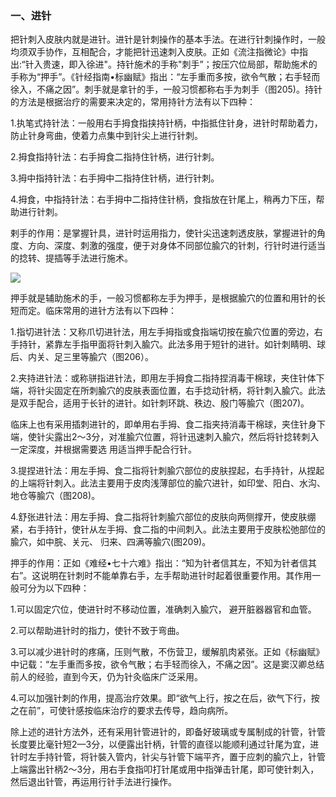 ### 一、进针

把针刺入皮肤内就是进针。进针是针刺操作的基本手法。在进行针刺操作时，一般均须双手协作，互相配合，才能把针迅速刺入皮肤。正如《流注指微论》中指出:“针入贵速，即入徐进"。持针施术的手称"刺手”；按压穴位局部，帮助施术的手称为“押手”。《针经指南•标幽赋》指出：“左手重而多按，欲令气散；右手轻而徐入，不痛之因”。刺手就是拿针的手，一般习惯都称右手为刺手（图205)。持针的方法是根据治疗的需要来决定的，常用持针方法有以下四种：

1.执笔式持针法：一般用右手拇食指挟持针柄，中指抵住针身，进针时帮助着力，防止针身弯曲，使着力点集中到针尖上进行针刺。

2.拇食指持针法：右手拇食二指持住针柄，进行针刺。

3.拇中指持针法：右手拇中二指持住针柄，进行针刺。

4.拇食，中指持针法：右手拇中二指持住针柄，食指放在针尾上，稍再力下压，帮助进行针刺。

剌手的作用：是掌握针具，进针时运用指力，使针尖迅速刺透皮肤，掌握进针的角度、方向、深度、刺激的强度，便于对身体不同部位腧穴的针刺，行针时进行适当的捻转、提插等手法进行施术。

![](img/图205、206、207、208、209.jpg)

押手就是辅助施术的手，一般习惯都称左手为押手，是根据腧穴的位置和用针的长短而定。临床常用的进针方法有以下四种：

1.指切进针法：又称爪切进针法，用左手拇指或食指端切按在腧穴位置的旁边，右手持针，紧靠左手指甲面将针刺入腧穴。此法多用于短针的进针。如针刺睛明、球后、内关、足三里等腧穴（图206）。

2.夹持进针法：或称骈指进针法，即用左手拇食二指持捏消毒干棉球，夹住针体下端，将针尖固定在所刺腧穴的皮肤表面位置，右手捻动针柄，将针刺入腧穴。此法是双手配合，适用于长针的进针。如针刺环跳、秩边、殷门等腧穴（图207)。

临床上也有采用插刺进针的，即单用右手拇、食二指夹持消毒干棉球，夹住针身下端，使针尖露出2〜3分，对准腧穴位置，将针迅速刺入腧穴，然后将针捻转刺入一定深度，并根据需要选  用适当押手配合行针。

3.提捏进针法：用左手拇、食二指将针刺腧穴部位的皮肤捏起，右手持针，从捏起的上端将针刺入。此法主要用于皮肉浅薄部位的腧穴进针，如印堂、阳白、水沟、地仓等腧穴（图208)。

4.舒张进针法：用左手拇、食二指将针刺腧穴部位的皮肤向两侧撑开，使皮肤绷紧，右手持针，使针从左手拇、食二指的中间刺入。此法主要用于皮肤松弛部位的腧穴，如中脘、关元、 归来、四满等腧穴(图209)。

押手的作用：正如《难经•七十六难》指出：“知为针者信其左，不知为针者信其右”。这说明在针刺时不能单靠右手，左手帮助进针时起着很重要作用。其作用一般可分为以下四种：

1.可以固定穴位，使进针时不移动位置，准确刺入腧穴， 避开脏器器官和血管。

2.可以帮助进针时的指力，使针不致于弯曲。

3.可以减少进针时的疼痛，压则气散，不伤营卫，缓解肌肉紧张。正如《标幽赋》中记载：“左手重而多按，欲令气散；右手轻而徐入，不痛之因”。这是窦汉卿总结前人的经验，直到今天，仍为针灸临床广泛采用。

4.可以加强针刺的作用，提高治疗效果。即“欲气上行，按之在后，欲气下行，按之在前”，可使针感按临床治疗的要求去传导，趋向病所。

除上述的进针方法外，还有采用针管进针的，即备好玻璃或专属制成的针管，针管长度要比毫针短2—3分，以便露出针柄，针管的直径以能顺利通过针尾为宜，进针时左手持针管，将针裝入管内，针尖与针管下端平齐，置于应刺的腧穴上，针管上端露出针柄2〜3分，用右手食指叩打针尾或用中指弹击针尾，即可使针刺入，然后退出针管，再运用行针手法进行操作。

